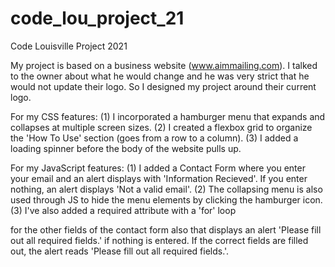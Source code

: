 # code_lou_project_21
Code Louisville Project 2021

My project is based on a business website (www.aimmailing.com). I talked to the owner about what he would change and he was very strict that he would not update their logo. So I designed my project around their current logo.

For my CSS features: (1) I incorporated a hamburger menu that expands and collapses at multiple screen sizes. (2) I created a flexbox grid to organize the 'How To Use' section (goes from a row to a column). (3) I added a loading spinner before the body of the website pulls up.

For my JavaScript features: (1) I added a Contact Form where you enter your email and an alert displays with 'Information Recieved'. If you enter nothing, an alert displays 'Not a valid email'. (2) The collapsing menu is also used through JS to hide the menu elements by clicking the hamburger icon. (3) I've also added a required attribute with a 'for' loop

 for the other fields of the contact form  also that displays an alert 'Please fill out all required fields.' if nothing is entered. If the correct fields are filled out, the alert reads 'Please fill out all required fields.'.
